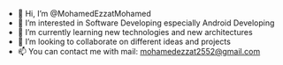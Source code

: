 - 👋 Hi, I’m @MohamedEzzatMohamed
- 👀 I’m interested in Software Developing especially Android Developing
- 🌱 I’m currently learning new technologies and new architectures
- 💞️ I’m looking to collaborate on different ideas and projects
- 📫 You can contact me with mail: mohamedezzat2552@gmail.com

<!---
MohamedEzzatMohamed/MohamedEzzatMohamed is a ✨ special ✨ repository because its `README.md` (this file) appears on your GitHub profile.
You can click the Preview link to take a look at your changes.
--->
